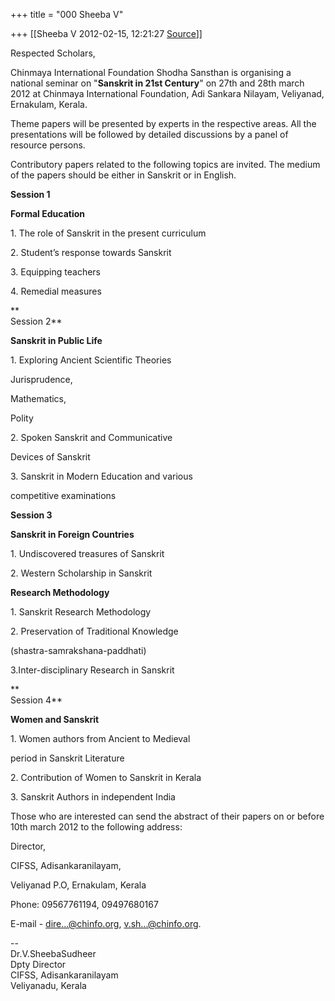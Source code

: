 +++
title = "000 Sheeba V"

+++
[[Sheeba V	2012-02-15, 12:21:27 [Source](https://groups.google.com/g/bvparishat/c/Z3t3SOFxeUY)]]



Respected Scholars,  
  
Chinmaya International Foundation Shodha Sansthan is organising a national seminar on "**Sanskrit in 21st Century**" on 27th and 28th march 2012 at Chinmaya International Foundation, Adi Sankara Nilayam, Veliyanad, Ernakulam, Kerala.  
  
Theme papers will be presented by experts in the respective areas. All the presentations will be followed by detailed discussions by a panel of resource persons.  

  

Contributory papers related to the following topics are invited. The medium of the papers should be either in Sanskrit or in English.  
  
  
**Session 1**

**Formal Education**

1\. The role of Sanskrit in the present curriculum

2\. Student’s response towards Sanskrit

3\. Equipping teachers

4\. Remedial measures

**  
Session 2**

**Sanskrit in Public Life**

1\. Exploring Ancient Scientific Theories

Jurisprudence,

Mathematics,

Polity

2\. Spoken Sanskrit and Communicative

Devices of Sanskrit

3\. Sanskrit in Modern Education and various

competitive examinations

  
**Session 3**

**Sanskrit in Foreign Countries**

1\. Undiscovered treasures of Sanskrit

2\. Western Scholarship in Sanskrit

**Research Methodology**

1\. Sanskrit Research Methodology

2\. Preservation of Traditional Knowledge

(shastra-samrakshana-paddhati)

3.Inter-disciplinary Research in Sanskrit

**  
Session 4**

**Women and Sanskrit**

1\. Women authors from Ancient to Medieval

period in Sanskrit Literature

2\. Contribution of Women to Sanskrit in Kerala

3\. Sanskrit Authors in independent India

  

Those who are interested can send the abstract of their papers on or before 10th march 2012 to the following address:

  
  
Director,

  
CIFSS, Adisankaranilayam,

  
Veliyanad P.O, Ernakulam, Kerala

Phone: 09567761194, 09497680167  

E-mail - [dire...@chinfo.org](), [v.sh...@chinfo.org]().

  

  

  

--  
Dr.V.SheebaSudheer  
Dpty Director  
CIFSS, Adisankaranilayam  
Veliyanadu, Kerala  

